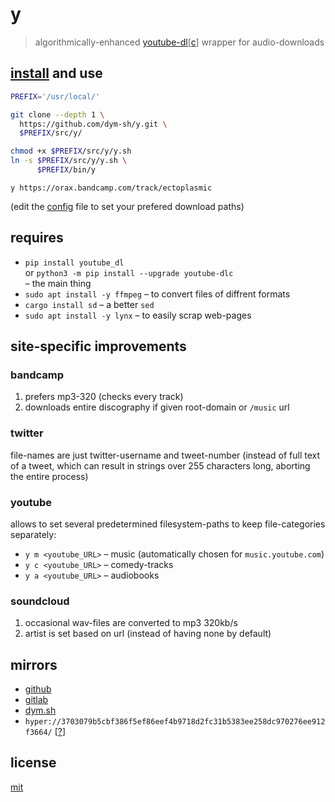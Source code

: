 # y

> algorithmically-enhanced [youtube-dl](https://yt-dl.org)[[c](https://github.com/blackjack4494/youtube-dlc)] wrapper for audio-downloads


## [install](./install.sh) and use
``` sh
PREFIX='/usr/local/'

git clone --depth 1 \
  https://github.com/dym-sh/y.git \
  $PREFIX/src/y/

chmod +x $PREFIX/src/y/y.sh
ln -s $PREFIX/src/y/y.sh \
      $PREFIX/bin/y
```

`y https://orax.bandcamp.com/track/ectoplasmic`

(edit the [config](./config.sh) file to set your prefered download paths)


## requires
- `pip install youtube_dl` \
  or `python3 -m pip install --upgrade youtube-dlc` \
  – the main thing
- `sudo apt install -y ffmpeg` – to convert files of diffrent formats
- `cargo install sd` – a better `sed`
- `sudo apt install -y lynx` – to easily scrap web-pages


## site-specific improvements

### bandcamp
1. prefers mp3-320 (checks every track)
2. downloads entire discography if given root-domain or `/music` url

### twitter
file-names are just twitter-username and tweet-number
(instead of full text of a tweet, which can result in strings over 255 characters long, aborting the entire process)

### youtube
allows to set several predetermined filesystem-paths to keep file-categories separately:

- `y m <youtube_URL>` – music (automatically chosen for `music.youtube.com`)
- `y c <youtube_URL>` – comedy-tracks
- `y a <youtube_URL>` – audiobooks

### soundcloud
1. occasional wav-files are converted to mp3 320kb/s
2. artist is set based on url (instead of having none by default)


## mirrors
- [github](https://github.com/dym-sh/y/)
- [gitlab](https://gitlab.com/dym-sh/y/)
- [dym.sh](https://dym.sh/lab/y/)
- `hyper://3703079b5cbf386f5ef86eef4b9718d2fc31b5383ee258dc970276ee912f3664/` [[?](https://beakerbrowser.com)]


## license
[mit](./LICENSE)
